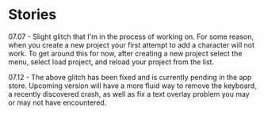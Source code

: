 Stories
=======

07.07 - Slight glitch that I'm in the process of working on. For some reason, when you create a new project your first attempt to add a character will not work. To get around this for now, after creating a new project select the menu, select load project, and reload your project from the list.

07.12 - The above glitch has been fixed and is currently pending in the app store. Upcoming version will have a more fluid way to remove the keyboard, a recently discovered crash, as well as fix a text overlay problem you may or may not have encountered.
